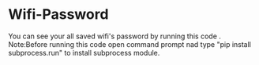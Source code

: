 # Wifi-Password
You can see your all saved wifi's password by running this code .
Note:Before running this code open command prompt nad type "pip install subprocess.run" to install subprocess module.
